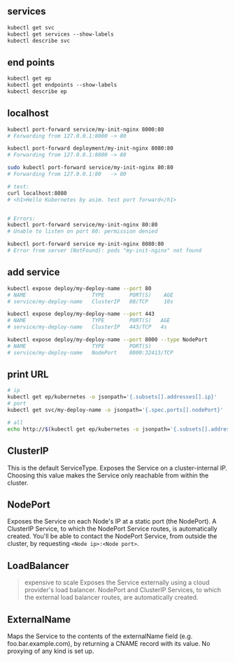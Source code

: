 ## services 
```txt
kubectl get svc
kubectl get services --show-labels
kubectl describe svc
```


## end points 
```txt
kubectl get ep
kubectl get endpoints --show-labels
kubectl describe ep
```


## localhost
```bash
kubectl port-forward service/my-init-nginx 8000:80
# Forwarding from 127.0.0.1:8000 -> 80

kubectl port-forward deployment/my-init-nginx 8080:80
# Forwarding from 127.0.0.1:8000 -> 80

sudo kubectl port-forward service/my-init-nginx 80:80
# Forwarding from 127.0.0.1:80   -> 80

# test:
curl localhost:8080
# <h1>Hello Kubernetes by asim. test port forward</h1>


# Errors:
kubectl port-forward service/my-init-nginx 80:80
# Unable to listen on port 80: permission denied

kubectl port-forward service my-init-nginx 8080:80
# Error from server (NotFound): pods "my-init-nginx" not found
```


## add service
```bash
kubectl expose deploy/my-deploy-name --port 80
# NAME                     TYPE        PORT(S)    AGE
# service/my-deploy-name   ClusterIP   80/TCP     10s

kubectl expose deploy/my-deploy-name --port 443
# NAME                     TYPE        PORT(S)   AGE
# service/my-deploy-name   ClusterIP   443/TCP   4s

kubectl expose deploy/my-deploy-name --port 8000 --type NodePort
# NAME                     TYPE        PORT(S)
# service/my-deploy-name   NodePort    8000:32413/TCP
```


## print URL
```bash
# ip
kubectl get ep/kubernetes -o jsonpath='{.subsets[].addresses[].ip}'
# port
kubectl get svc/my-deploy-name -o jsonpath='{.spec.ports[].nodePort}'

# all
echo http://$(kubectl get ep/kubernetes -o jsonpath='{.subsets[].addresses[].ip}'):$(kubectl get svc/my-deploy-name -o jsonpath='{.spec.ports[].nodePort}')
```


## ClusterIP
This is the default ServiceType. 
Exposes the Service on a cluster-internal IP. 
Choosing this value makes the Service only reachable from within the cluster. 


## NodePort
Exposes the Service on each Node's IP at a static port (the NodePort). 
A ClusterIP Service, to which the NodePort Service routes, is 
automatically created. You'll be able to contact the NodePort Service, 
from outside the cluster, by requesting `<Node ip>:<Node port>`.


## LoadBalancer
> expensive to scale
Exposes the Service externally using a cloud provider's 
load balancer. NodePort and ClusterIP Services, to which the 
external load balancer routes, are automatically created.


## ExternalName
Maps the Service to the contents of the externalName 
field (e.g. foo.bar.example.com), by returning a CNAME 
record with its value. No proxying of any kind is set up.
